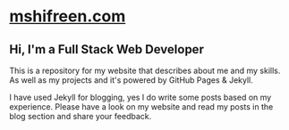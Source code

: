 # [mshifreen.com](https://mshifreen.com)

## Hi, I'm a Full Stack Web Developer

This is a repository for my website that describes about me and my skills. As well as my 
projects and it's powered by GitHub Pages & Jekyll.

I have used Jekyll for blogging, yes I do write some posts based on my experience. Please 
have a look on my website and read my posts in the blog section and share your feedback.   

